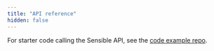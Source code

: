 ```yaml
---
title: "API reference"
hidden: false
---
```

For starter code calling the Sensible API, see the [code example repo](https://github.com/sensible-hq/sensible-code-examples).

